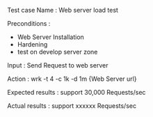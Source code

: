 Test case Name : Web server load test 

Preconditions : 
- Web Server Installation 
- Hardening
- test on develop server zone

Input : Send Request to web server

Action : wrk -t 4 -c 1k -d 1m {Web Server url}

Expected results : support 30,000 Requests/sec

Actual results : support xxxxxx Requests/sec


